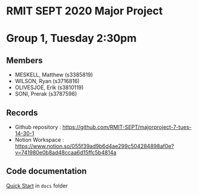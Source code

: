 # RMIT SEPT 2020 Major Project

# Group 1, Tuesday 2:30pm

## Members
* MESKELL, Matthew (s3385819)
* WILSON, Ryan (s3716816)
* OLIVESJOE, Erik (s3810119)
* SONI, Prerak (s3787596)

## Records

* Github repository : https://github.com/RMIT-SEPT/majorproject-7-tues-14-30-1
* Notion Workspace : https://www.notion.so/055f39ad9b6d4ae299c504284898af0e?v=741980e0b8ad48ccaa6d15ffc5b4814a


## Code documentation

[Quick Start](/docs/README.md) in `docs` folder
